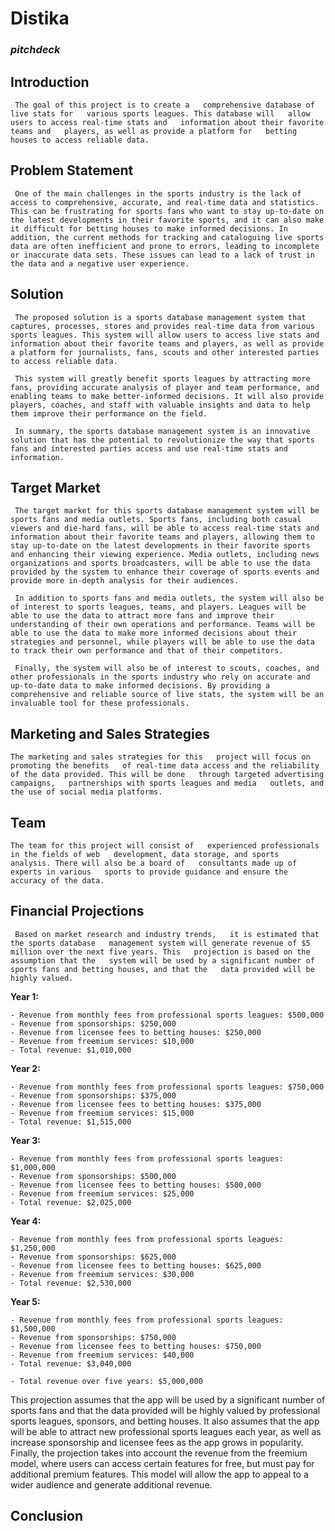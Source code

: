 # **Distika**
### *pitchdeck*

## **Introduction**
     The goal of this project is to create a   comprehensive database of live stats for   various sports leagues. This database will   allow users to access real-time stats and   information about their favorite teams and   players, as well as provide a platform for   betting houses to access reliable data.

## **Problem Statement**
     One of the main challenges in the sports industry is the lack of access to comprehensive, accurate, and real-time data and statistics. This can be frustrating for sports fans who want to stay up-to-date on the latest developments in their favorite sports, and it can also make it difficult for betting houses to make informed decisions. In addition, the current methods for tracking and cataloguing live sports data are often inefficient and prone to errors, leading to incomplete or inaccurate data sets. These issues can lead to a lack of trust in the data and a negative user experience.

## **Solution**
   
     The proposed solution is a sports database management system that captures, processes, stores and provides real-time data from various sports leagues. This system will allow users to access live stats and information about their favorite teams and players, as well as provide a platform for journalists, fans, scouts and other interested parties to access reliable data.
   
     This system will greatly benefit sports leagues by attracting more fans, providing accurate analysis of player and team performance, and enabling teams to make better-informed decisions. It will also provide players, coaches, and staff with valuable insights and data to help them improve their performance on the field.
   
     In summary, the sports database management system is an innovative solution that has the potential to revolutionize the way that sports fans and interested parties access and use real-time stats and information.

## **Target Market**
  
     The target market for this sports database management system will be sports fans and media outlets. Sports fans, including both casual viewers and die-hard fans, will be able to access real-time stats and information about their favorite teams and players, allowing them to stay up-to-date on the latest developments in their favorite sports and enhancing their viewing experience. Media outlets, including news organizations and sports broadcasters, will be able to use the data provided by the system to enhance their coverage of sports events and provide more in-depth analysis for their audiences.

     In addition to sports fans and media outlets, the system will also be of interest to sports leagues, teams, and players. Leagues will be able to use the data to attract more fans and improve their understanding of their own operations and performance. Teams will be able to use the data to make more informed decisions about their strategies and personnel, while players will be able to use the data to track their own performance and that of their competitors.

     Finally, the system will also be of interest to scouts, coaches, and other professionals in the sports industry who rely on accurate and up-to-date data to make informed decisions. By providing a comprehensive and reliable source of live stats, the system will be an invaluable tool for these professionals.


## **Marketing and Sales Strategies**
    The marketing and sales strategies for this   project will focus on promoting the benefits   of real-time data access and the reliability   of the data provided. This will be done   through targeted advertising campaigns,   partnerships with sports leagues and media   outlets, and the use of social media platforms.

## **Team**
    The team for this project will consist of   experienced professionals in the fields of web   development, data storage, and sports   analysis. There will also be a board of   consultants made up of experts in various   sports to provide guidance and ensure the   accuracy of the data.

## **Financial Projections**

     Based on market research and industry trends,   it is estimated that the sports database   management system will generate revenue of $5   million over the next five years. This   projection is based on the assumption that the   system will be used by a significant number of   sports fans and betting houses, and that the   data provided will be highly valued.

**Year 1:**

    - Revenue from monthly fees from professional sports leagues: $500,000
    - Revenue from sponsorships: $250,000
    - Revenue from licensee fees to betting houses: $250,000
    - Revenue from freemium services: $10,000
    - Total revenue: $1,010,000

**Year 2:**

    - Revenue from monthly fees from professional sports leagues: $750,000
    - Revenue from sponsorships: $375,000
    - Revenue from licensee fees to betting houses: $375,000
    - Revenue from freemium services: $15,000
    - Total revenue: $1,515,000

**Year 3:**

    - Revenue from monthly fees from professional sports leagues: $1,000,000
    - Revenue from sponsorships: $500,000
    - Revenue from licensee fees to betting houses: $500,000
    - Revenue from freemium services: $25,000
    - Total revenue: $2,025,000

**Year 4:**

    - Revenue from monthly fees from professional sports leagues: $1,250,000
    - Revenue from sponsorships: $625,000
    - Revenue from licensee fees to betting houses: $625,000
    - Revenue from freemium services: $30,000
    - Total revenue: $2,530,000

**Year 5:**

    - Revenue from monthly fees from professional sports leagues: $1,500,000
    - Revenue from sponsorships: $750,000
    - Revenue from licensee fees to betting houses: $750,000
    - Revenue from freemium services: $40,000
    - Total revenue: $3,040,000
    
    - Total revenue over five years: $5,000,000

This projection assumes that the app will be     used by a significant number of sports fans     and that the data provided will be highly     valued by professional sports leagues,     sponsors, and betting houses. It also assumes     that the app will be able to attract new     professional sports leagues each year, as well     as increase sponsorship and licensee fees as     the app grows in popularity. Finally, the     projection takes into account the revenue from     the freemium model, where users can access     certain features for free, but must pay for     additional premium features. This model will     allow the app to appeal to a wider audience     and generate additional revenue.

## **Conclusion**